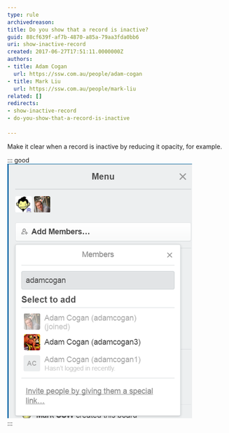 ```yaml
---
type: rule
archivedreason: 
title: Do you show that a record is inactive?
guid: 88cf639f-af7b-4870-a85a-79aa3fda0bb6
uri: show-inactive-record
created: 2017-06-27T17:51:11.0000000Z
authors:
- title: Adam Cogan
  url: https://ssw.com.au/people/adam-cogan
- title: Mark Liu
  url: https://ssw.com.au/people/mark-liu
related: []
redirects:
- show-inactive-record
- do-you-show-that-a-record-is-inactive

---
```


Make it clear when a record is inactive by reducing it opacity, for example.

<!--endintro-->


::: good  
![Figure: Good Example - Microsoft Teams clearly shows inactive users](inactive-record.png)  
:::
